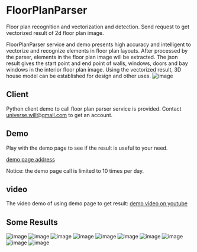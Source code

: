 # FloorPlanParser
Floor plan recognition and vectorization and detection. Send request to get vectorized result of 2d floor plan image.

FloorPlanParser service and demo presents high accuracy and intelligent to vectorize and recognize elements in floor plan layouts. After processed by the  parser, elements in the floor plan image will be extracted. The json result gives the start point and end point of walls, windows, doors and bay windows in the interior floor plan image. Using the vectorized result, 3D house model can be established for design and other uses.
![image](https://github.com/universewill/FloorPlanParser/blob/main/771.jpg.jpg)

## Client
Python client demo to call floor plan parser service is provided. Contact universe.will@gmail.com to get an account.

## Demo
Play with the demo page to see if the result is useful to your need.

[demo page address](http://101.80.87.242:9595/floor_plan_parser_demo)

Notice: the demo page call is limited to 10 times per day.

## video 
The video demo of using demo page to get result:
[demo video on youtube](https://www.youtube.com/watch?v=ZNfU_yYbhVA)

## Some Results
![image](https://github.com/universewill/FloorPlanParser/blob/main/1178.jpg.jpg)
![image](https://github.com/universewill/FloorPlanParser/blob/main/415.jpg.jpg)
![image](https://github.com/universewill/FloorPlanParser/blob/main/599.jpg.jpg)
![image](https://github.com/universewill/FloorPlanParser/blob/main/1023.jpg.jpg)
![image](https://github.com/universewill/FloorPlanParser/blob/main/602.jpg.jpg)
![image](https://github.com/universewill/FloorPlanParser/blob/main/762.jpg.jpg)
![image](https://github.com/universewill/FloorPlanParser/blob/main/764.jpg.jpg)
![image](https://github.com/universewill/FloorPlanParser/blob/main/771.jpg.jpg)
![image](https://github.com/universewill/FloorPlanParser/blob/main/776.jpg.jpg)
![image](https://github.com/universewill/FloorPlanParser/blob/main/983.jpg.jpg)

